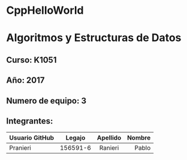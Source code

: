 # CppHelloWorld
# Algoritmos y Estructuras de Datos

## Curso: K1051

## Año: 2017

## Numero de equipo: 3

## Integrantes:

| Usuario GitHub |  Legajo  | Apellido | Nombre    |
| -------------  |:--------:|:--------:|----------:|
| Pranieri       | 156591-6 | Ranieri  | Pablo     |
